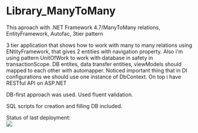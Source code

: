 # Library_ManyToMany
This aproach with .NET Framework 4.7/ManyToMany relations, EntityFramework, Autofac, 3tier pattern

3 tier application that shows how to work with many to many relations using ENtityFramework,
that gives 2 entities with navigation property. Also i'm using pattern UnitOfWork to work 
with database in safety in transactionScope. DB entites, data transfer entities, viewModels should mapped to each other with automapper.
Noticed important thing that in DI configurations we should use one instance of DbContext.
On top i have RESTful API on ASP.NET

DB-first approach was used.
Used fluent validation.

SQL scripts for creation and filling DB included.



Status of last deployment:<br>
<img src="https://github.com/YaroslavPolishchuk/Library_ManyToMany/workflows/GH-Actions-CI/badge.svg?branch=master"><br>

